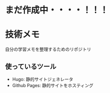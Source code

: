 # **まだ作成中・・・・！！！**

# 技術メモ

自分の学習メモを整理するためのリポジトリ

## 使っているツール

* Hugo: 静的サイトジェネレータ
* Github Pages: 静的サイトをホスティング

